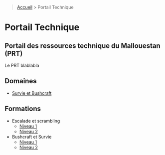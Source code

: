 > [Accueil](../) > Portail Technique
# Portail Technique
## Portail des ressources technique du Mallouestan (PRT)
Le PRT blablabla

## Domaines
- [Survie et Bushcraft](./Survie%20et%20Bushcraft/)

## Formations 
- Escalade et scrambling
	- [Niveau 1](./Formations/FES1)
	- [Niveau 2](./Formations/FES2)
- Bushcraft et Survie
	- [Niveau 1](./Formations/FBS1)
	- [Niveau 2](./Formations/FBS2)
	


